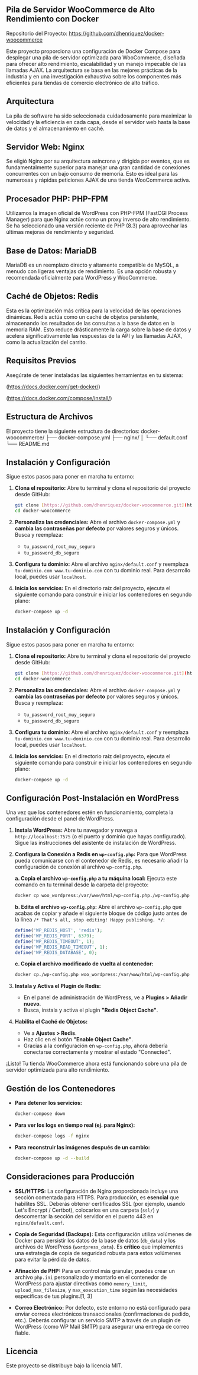 ## Pila de Servidor WooCommerce de Alto Rendimiento con Docker
Repositorio del Proyecto: https://github.com/dhenriquez/docker-woocommerce

Este proyecto proporciona una configuración de Docker Compose para desplegar una pila de servidor optimizada para WooCommerce, diseñada para ofrecer alto rendimiento, escalabilidad y un manejo impecable de las llamadas AJAX. La arquitectura se basa en las mejores prácticas de la industria y en una investigación exhaustiva sobre los componentes más eficientes para tiendas de comercio electrónico de alto tráfico.

## Arquitectura
La pila de software ha sido seleccionada cuidadosamente para maximizar la velocidad y la eficiencia en cada capa, desde el servidor web hasta la base de datos y el almacenamiento en caché.

## Servidor Web: Nginx
Se eligió Nginx por su arquitectura asíncrona y dirigida por eventos, que es fundamentalmente superior para manejar una gran cantidad de conexiones concurrentes con un bajo consumo de memoria. Esto es ideal para las numerosas y rápidas peticiones AJAX de una tienda WooCommerce activa.

## Procesador PHP: PHP-FPM
Utilizamos la imagen oficial de WordPress con PHP-FPM (FastCGI Process Manager) para que Nginx actúe como un proxy inverso de alto rendimiento. Se ha seleccionado una versión reciente de PHP (8.3) para aprovechar las últimas mejoras de rendimiento y seguridad.

## Base de Datos: MariaDB
MariaDB es un reemplazo directo y altamente compatible de MySQL, a menudo con ligeras ventajas de rendimiento. Es una opción robusta y recomendada oficialmente para WordPress y WooCommerce.   

## Caché de Objetos: Redis
Esta es la optimización más crítica para la velocidad de las operaciones dinámicas. Redis actúa como un caché de objetos persistente, almacenando los resultados de las consultas a la base de datos en la memoria RAM. Esto reduce drásticamente la carga sobre la base de datos y acelera significativamente las respuestas de la API y las llamadas AJAX, como la actualización del carrito.

## Requisitos Previos
Asegúrate de tener instaladas las siguientes herramientas en tu sistema:

(https://docs.docker.com/get-docker/)

(https://docs.docker.com/compose/install/)

## Estructura de Archivos
El proyecto tiene la siguiente estructura de directorios:
docker-woocommerce/
├── docker-compose.yml
├── nginx/
│   └── default.conf
└── README.md


## Instalación y Configuración

Sigue estos pasos para poner en marcha tu entorno:

1.  **Clona el repositorio:**
    Abre tu terminal y clona el repositorio del proyecto desde GitHub:
    ```bash
    git clone [https://github.com/dhenriquez/docker-woocommerce.git](https://github.com/dhenriquez/docker-woocommerce.git)
    cd docker-woocommerce
    ```

2.  **Personaliza las credenciales:**
    Abre el archivo `docker-compose.yml` y **cambia las contraseñas por defecto** por valores seguros y únicos. Busca y reemplaza:

    *   `tu_password_root_muy_seguro`
    *   `tu_password_db_seguro`

3.  **Configura tu dominio:**
    Abre el archivo `nginx/default.conf` y reemplaza `tu-dominio.com www.tu-dominio.com` con tu dominio real. Para desarrollo local, puedes usar `localhost`.

4.  **Inicia los servicios:**
    En el directorio raíz del proyecto, ejecuta el siguiente comando para construir e iniciar los contenedores en segundo plano:

    ```bash
    docker-compose up -d
    ```

## Instalación y Configuración

Sigue estos pasos para poner en marcha tu entorno:

1.  **Clona el repositorio:**
    Abre tu terminal y clona el repositorio del proyecto desde GitHub:
    ```bash
    git clone [https://github.com/dhenriquez/docker-woocommerce.git](https://github.com/dhenriquez/docker-woocommerce.git)
    cd docker-woocommerce
    ```

2.  **Personaliza las credenciales:**
    Abre el archivo `docker-compose.yml` y **cambia las contraseñas por defecto** por valores seguros y únicos. Busca y reemplaza:

    *   `tu_password_root_muy_seguro`
    *   `tu_password_db_seguro`

3.  **Configura tu dominio:**
    Abre el archivo `nginx/default.conf` y reemplaza `tu-dominio.com www.tu-dominio.com` con tu dominio real. Para desarrollo local, puedes usar `localhost`.

4.  **Inicia los servicios:**
    En el directorio raíz del proyecto, ejecuta el siguiente comando para construir e iniciar los contenedores en segundo plano:

    ```bash
    docker-compose up -d
    ```

## Configuración Post-Instalación en WordPress

Una vez que los contenedores estén en funcionamiento, completa la configuración desde el panel de WordPress.

1.  **Instala WordPress:**
    Abre tu navegador y navega a `http://localhost:7575` (o el puerto y dominio que hayas configurado). Sigue las instrucciones del asistente de instalación de WordPress.

2.  **Configura la Conexión a Redis en `wp-config.php`:**
    Para que WordPress pueda comunicarse con el contenedor de Redis, es necesario añadir la configuración de conexión al archivo `wp-config.php`.

    **a. Copia el archivo `wp-config.php` a tu máquina local:**
    Ejecuta este comando en tu terminal desde la carpeta del proyecto:
    ```bash
    docker cp woo_wordpress:/var/www/html/wp-config.php./wp-config.php
    ```

    **b. Edita el archivo `wp-config.php`:**
    Abre el archivo `wp-config.php` que acabas de copiar y añade el siguiente bloque de código justo antes de la línea `/* That's all, stop editing! Happy publishing. */`:

    ```php
    define('WP_REDIS_HOST', 'redis');
    define('WP_REDIS_PORT', 6379);
    define('WP_REDIS_TIMEOUT', 1);
    define('WP_REDIS_READ_TIMEOUT', 1);
    define('WP_REDIS_DATABASE', 0);
    ```

    **c. Copia el archivo modificado de vuelta al contenedor:**
    ```bash
    docker cp./wp-config.php woo_wordpress:/var/www/html/wp-config.php
    ```

3.  **Instala y Activa el Plugin de Redis:**
    *   En el panel de administración de WordPress, ve a **Plugins > Añadir nuevo**.
    *   Busca, instala y activa el plugin **"Redis Object Cache"**.

4.  **Habilita el Caché de Objetos:**
    *   Ve a **Ajustes > Redis**.
    *   Haz clic en el botón **"Enable Object Cache"**.
    *   Gracias a la configuración en `wp-config.php`, ahora debería conectarse correctamente y mostrar el estado "Connected".

¡Listo! Tu tienda WooCommerce ahora está funcionando sobre una pila de servidor optimizada para alto rendimiento.

## Gestión de los Contenedores

*   **Para detener los servicios:**
    ```bash
    docker-compose down
    ```
*   **Para ver los logs en tiempo real (ej. para Nginx):**
    ```bash
    docker-compose logs -f nginx
    ```
*   **Para reconstruir las imágenes después de un cambio:**
    ```bash
    docker-compose up -d --build
    ```

## Consideraciones para Producción

*   **SSL/HTTPS:** La configuración de Nginx proporcionada incluye una sección comentada para HTTPS. Para producción, es **esencial** que habilites SSL. Deberás obtener certificados SSL (por ejemplo, usando Let's Encrypt / Certbot), colocarlos en una carpeta (`ssl/`) y descomentar la sección del servidor en el puerto 443 en `nginx/default.conf`.

*   **Copia de Seguridad (Backups):** Esta configuración utiliza volúmenes de Docker para persistir los datos de la base de datos (`db_data`) y los archivos de WordPress (`wordpress_data`). Es **crítico** que implementes una estrategia de copia de seguridad robusta para estos volúmenes para evitar la pérdida de datos.

*   **Afinación de PHP:** Para un control más granular, puedes crear un archivo `php.ini` personalizado y montarlo en el contenedor de WordPress para ajustar directivas como `memory_limit`, `upload_max_filesize`, y `max_execution_time` según las necesidades específicas de tus plugins.[1, 3]

*   **Correo Electrónico:** Por defecto, este entorno no está configurado para enviar correos electrónicos transaccionales (confirmaciones de pedido, etc.). Deberás configurar un servicio SMTP a través de un plugin de WordPress (como WP Mail SMTP) para asegurar una entrega de correo fiable.

## Licencia

Este proyecto se distribuye bajo la licencia MIT.